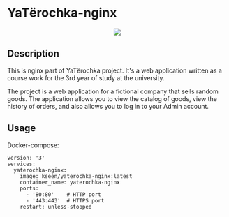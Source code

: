 # YaTёrochka-nginx
<p align="center">
  <img src="https://raw.githubusercontent.com/Kseen715/imgs/main/favicon.ico" />
</p>

## Description
This is nginx part of YaTёrochka project. It's a web application written as a course work for the 3rd year of study at the university. 

The project is a web application for a fictional company that sells random goods. The application allows you to view the catalog of goods, view the history of orders, and also allows you to log in to your Admin account.

## Usage
Docker-compose:
```
version: '3'
services:
  yaterochka-nginx:
    image: kseen/yaterochka-nginx:latest
    container_name: yaterochka-nginx
    ports:
      - '80:80'    # HTTP port
      - '443:443'  # HTTPS port
    restart: unless-stopped
```

